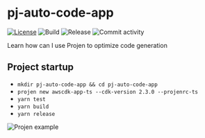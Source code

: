 # pj-auto-code-app

[![License](https://img.shields.io/badge/License-Apache%202.0-yellowgreen.svg)](https://opensource.org/licenses/Apache-2.0)
![Build](https://github.com/marciocadev/pj-auto-code-app/workflows/build/badge.svg)
![Release](https://github.com/marciocadev/pj-auto-code-app/workflows/release/badge.svg)
![Commit activity](https://img.shields.io/github/commit-activity/w/marciocadev/pj-auto-code-app)

Learn how can I use Projen to optimize code generation

## Project startup
* `mkdir pj-auto-code-app && cd pj-auto-code-app`
* `projen new awscdk-app-ts --cdk-version 2.3.0 --projenrc-ts`
* `yarn test`
* `yarn build`
* `yarn release`

![Projen example](https://raw.githubusercontent.com/marciocadev/basic-crud-old/main/images/projenrc-edit-001.gif)